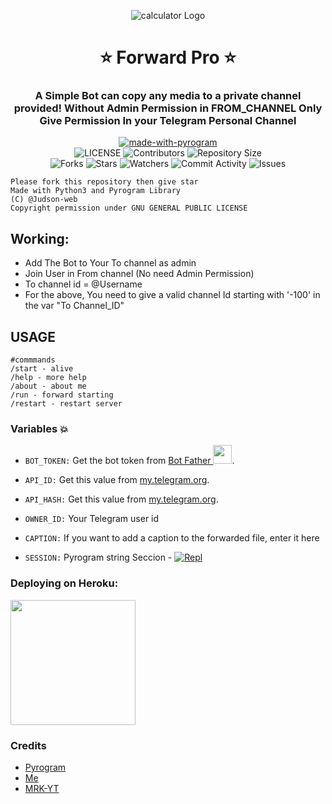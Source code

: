 <p align="center">
  <img src="https://i.ibb.co/NxLgyq9/photo-2021-10-30-14-25-14-removebg-preview.png" alt="calculator Logo">
</p>
<h1 align= center><b>⭐️ Forward Pro ⭐️</b></h1>
<h3 align = center> A Simple Bot can copy any media to a private channel provided!
Without Admin Permission in FROM_CHANNEL
Only Give Permission In your Telegram Personal Channel </h3>

<p align="center">
<a href="https://python.org"><img src="http://forthebadge.com/images/badges/made-with-python.svg" alt="made-with-pyrogram"></a>
<br>
    <img src="https://img.shields.io/github/license/Judson-web/Frwdit-V2-1?style=for-the-badge" alt="LICENSE">
    <img src="https://img.shields.io/github/contributors/Judson-web/Frwdit-V2-1?style=for-the-badge" alt="Contributors">
    <img src="https://img.shields.io/github/repo-size/Judson-web/Frwdit-V2-1?style=for-the-badge" alt="Repository Size"> <br>
    <img src="https://img.shields.io/github/forks/Judson-web/Frwdit-V2-1?style=for-the-badge" alt="Forks">
    <img src="https://img.shields.io/github/stars/Judson-web/Frwdit-V2-1?style=for-the-badge" alt="Stars">
    <img src="https://img.shields.io/github/watchers/Judson-web/Frwdit-V2-1?style=for-the-badge" alt="Watchers">
    <img src="https://img.shields.io/github/commit-activity/w/Judson-web/Frwdit-V2-1?style=for-the-badge" alt="Commit Activity">
    <img src="https://img.shields.io/github/issues/Judson-web/Frwdit-V2-1?style=for-the-badge" alt="Issues">
</p>


```
Please fork this repository then give star
Made with Python3 and Pyrogram Library
(C) @Judson-web
Copyright permission under GNU GENERAL PUBLIC LICENSE
```

## Working:
- Add The Bot to Your To channel as admin
- Join User in From channel (No need Admin Permission)
- To channel id = @Username
- For the above, You need to give a valid channel Id starting with '-100' in the var "To Channel_ID"

## USAGE
```
#commmands
/start - alive
/help - more help
/about - about me
/run - forward starting
/restart - restart server
```

### Variables 💥

- `BOT_TOKEN:` Get the bot token from [Bot Father <img src="https://telegra.ph/file/8d80c13110506bf1cb58e.jpg" width="30" height="30">](https://telegram.dog/BotFather).

- `API_ID:` Get this value from [my.telegram.org](https://my.telegram.org).

- `API_HASH:` Get this value from [my.telegram.org](https://my.telegram.org).

- `OWNER_ID:` Your Telegram user id

- `CAPTION:` If you want to add a caption to the forwarded file, enter it here

- `SESSION:` Pyrogram string Seccion - [![Repl](https://repl.it/badge/github/spandey112/SensibleUserbot)](https://replit.com/@JijinR/PyroSessionString?v=1)

### Deploying on Heroku:

<p><a href="https://heroku.com/deploy?template=https://github.com/Universitywits/forwarderpro"><img src="https://img.shields.io/badge/Deploy%20To%20Heroku-blueviolet?style=for-the-badge&logo=heroku" width="200""/></a></p>

### Credits

* [Pyrogram](https://github.com/pyrogram/pyrogram)
* [Me](https://github.com/Judson-web)
* [MRK-YT](https://github.com/MRK-YT)
